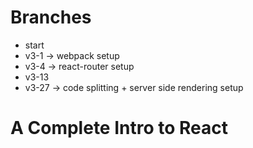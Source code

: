 # Branches

* start
* v3-1 -> webpack setup
* v3-4 -> react-router setup
* v3-13
* v3-27 -> code splitting + server side rendering setup

# A Complete Intro to React

[gh-page]: http://btholt.github.io/complete-intro-to-react/
